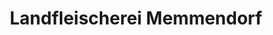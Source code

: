---
title: "Landfleischerei Memmendorf"
url: /oederan/landfleischerei-memmendorf-am-memmendorfer-park/
shop: Metzgerei
---